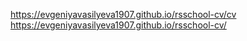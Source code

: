 https://evgeniyavasilyeva1907.github.io/rsschool-cv/cv
https://evgeniyavasilyeva1907.github.io/rsschool-cv/